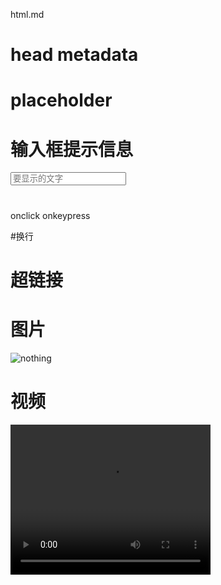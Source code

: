 html.md

# head metadata

# placeholder 
# 输入框提示信息
<input type="text" placeholder="要显示的文字">

#
onclick
onkeypress

#换行
<br />

# 超链接
<a href=""></a>

# 图片
<img src="path/to/file or http://" alt="nothing">

# 视频
<video width="320" height="240" controls>
  <source src="movie.mp4" type="video/mp4">
  <source src="movie.ogg" type="video/ogg">
  <source src="movie.webm" type="video/webm">
  <object data="movie.mp4" width="320" height="240">
    <embed src="movie.swf" width="320" height="240">
  </object> 
</video>

